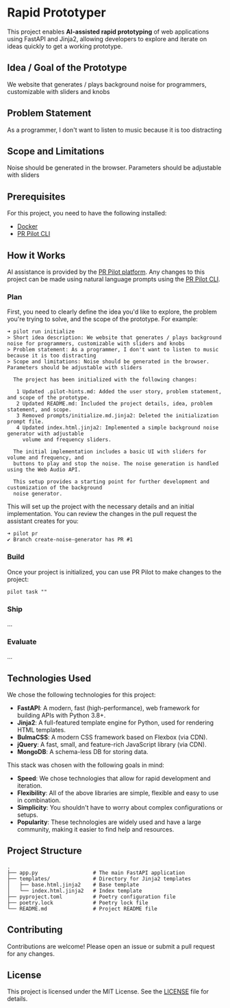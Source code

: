 # Rapid Prototyper

This project enables **AI-assisted rapid prototyping** of web applications using FastAPI and Jinja2,
allowing developers to explore and iterate on ideas quickly to get a working prototype.

## Idea / Goal of the Prototype
We website that generates / plays background noise for programmers, customizable with sliders and knobs

## Problem Statement
As a programmer, I don't want to listen to music because it is too distracting

## Scope and Limitations
Noise should be generated in the browser. Parameters should be adjustable with sliders

## Prerequisites
For this project, you need to have the following installed:
- [Docker](https://www.docker.com/)
- [PR Pilot CLI](https://github.com/PR-Pilot-AI/pr-pilot-cli)

## How it Works
AI assistance is provided by the [PR Pilot platform](https://www.pr-pilot.ai). Any changes to this project
can be made using natural language prompts using the [PR Pilot CLI](https://github.com/PR-Pilot-AI/pr-pilot-cli).

### Plan
First, you need to clearly define the idea you'd like to explore, the problem 
you're trying to solve, and the scope of the prototype. For example:

```shell
➜ pilot run initialize
> Short idea description: We website that generates / plays background noise for programmers, customizable with sliders and knobs
> Problem statement: As a programmer, I don't want to listen to music because it is too distracting 
> Scope and limitations: Noise should be generated in the browser. Parameters should be adjustable with sliders
                                                                                                    
  The project has been initialized with the following changes:                                      
                                                                                                    
   1 Updated .pilot-hints.md: Added the user story, problem statement, and scope of the prototype.  
   2 Updated README.md: Included the project details, idea, problem statement, and scope.           
   3 Removed prompts/initialize.md.jinja2: Deleted the initialization prompt file.                  
   4 Updated index.html.jinja2: Implemented a simple background noise generator with adjustable     
     volume and frequency sliders.                                                                  
                                                                                                    
  The initial implementation includes a basic UI with sliders for volume and frequency, and         
  buttons to play and stop the noise. The noise generation is handled using the Web Audio API.      
                                                                                                    
  This setup provides a starting point for further development and customization of the background  
  noise generator.      
```

This will set up the project with the necessary details and an initial implementation.
You can review the changes in the pull request the assistant creates for you:

```shell
➜ pilot pr 
✔ Branch create-noise-generator has PR #1
```

### Build
Once your project is initialized, you can use PR Pilot to make changes to the project:

```shell
pilot task ""
```

### Ship
...

### Evaluate
...

## Technologies Used
We chose the following technologies for this project:

- **FastAPI**: A modern, fast (high-performance), web framework for building APIs with Python 3.8+.
- **Jinja2**: A full-featured template engine for Python, used for rendering HTML templates.
- **BulmaCSS**: A modern CSS framework based on Flexbox (via CDN).
- **jQuery**: A fast, small, and feature-rich JavaScript library (via CDN).
- **MongoDB**: A schema-less DB for storing data.

This stack was chosen with the following goals in mind:
- **Speed**: We chose technologies that allow for rapid development and iteration.
- **Flexibility**: All of the above libraries are simple, flexible and easy to use in combination.
- **Simplicity**: You shouldn't have to worry about complex configurations or setups.
- **Popularity**: These technologies are widely used and have a large community, making it easier to find help and resources.

## Project Structure
```
.
├── app.py                  # The main FastAPI application
├── templates/              # Directory for Jinja2 templates
│   ├── base.html.jinja2    # Base template
│   └── index.html.jinja2   # Index template
├── pyproject.toml          # Poetry configuration file
├── poetry.lock             # Poetry lock file
└── README.md               # Project README file
```

## Contributing
Contributions are welcome! Please open an issue or submit a pull request for any changes.

## License
This project is licensed under the MIT License. See the [LICENSE](LICENSE) file for details.
